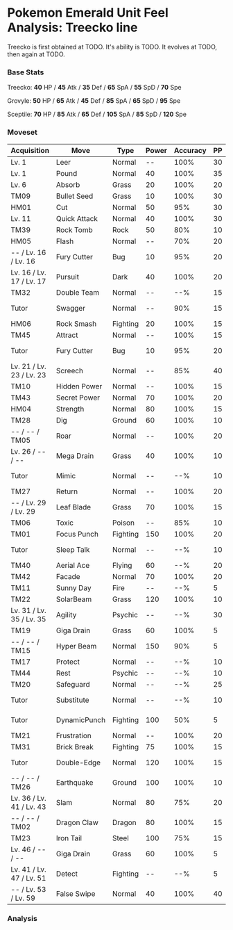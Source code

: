 # Pokemon Emerald Unit Feel Analysis: Treecko line

Treecko is first obtained at TODO. It's ability is TODO. It evolves at TODO, then again at TODO.

### Base Stats

Treecko: **40** HP / **45** Atk / **35** Def / **65** SpA / **55** SpD / **70** Spe

Grovyle: **50** HP / **65** Atk / **45** Def / **85** SpA / **65** SpD / **95** Spe

Sceptile: **70** HP / **85** Atk / **65** Def / **105** SpA / **85** SpD / **120** Spe

### Moveset

|Acquisition             |Move        |Type    |Power|Accuracy|PP |Notes                    |
|---                     |---         |---     |---  |---     |---|---                      |
|Lv. 1                   |Leer        |Normal  |--   |100%    |30 |                         |
|Lv. 1                   |Pound       |Normal  |40   |100%    |35 |                         |
|Lv. 6                   |Absorb      |Grass   |20   |100%    |20 |                         |
|TM09                    |Bullet Seed |Grass   |10   |100%    |30 |                         |
|HM01                    |Cut         |Normal  |50   |95%     |30 |                         |
|Lv. 11                  |Quick Attack|Normal  |40   |100%    |30 |                         |
|TM39                    |Rock Tomb   |Rock    |50   |80%     |10 |                         |
|HM05                    |Flash       |Normal  |--   |70%     |20 |                         |
|-- / Lv. 16 / Lv. 16    |Fury Cutter |Bug     |10   |95%     |20 |                         |
|Lv. 16 / Lv. 17 / Lv. 17|Pursuit     |Dark    |40   |100%    |20 |                         |
|TM32                    |Double Team |Normal  |--   |--%     |15 |                         |
|Tutor                   |Swagger     |Normal  |--   |90%     |15 |Emerald only             |
|HM06                    |Rock Smash  |Fighting|20   |100%    |15 |                         |
|TM45                    |Attract     |Normal  |--   |100%    |15 |                         |
|Tutor                   |Fury Cutter |Bug     |10   |95%     |20 |Emerald only             |
|Lv. 21 / Lv. 23 / Lv. 23|Screech     |Normal  |--   |85%     |40 |                         |
|TM10                    |Hidden Power|Normal  |--   |100%    |15 |                         |
|TM43                    |Secret Power|Normal  |70   |100%    |20 |                         |
|HM04                    |Strength    |Normal  |80   |100%    |15 |                         |
|TM28                    |Dig         |Ground  |60   |100%    |10 |                         |
|-- / -- / TM05          |Roar        |Normal  |--   |100%    |20 |                         |
|Lv. 26 / -- / --        |Mega Drain  |Grass   |40   |100%    |10 |                         |
|Tutor                   |Mimic       |Normal  |--   |--%     |10 |Emerald only             |
|TM27                    |Return      |Normal  |--   |100%    |20 |                         |
|-- / Lv. 29 / Lv. 29    |Leaf Blade  |Grass   |70   |100%    |15 |                         |
|TM06                    |Toxic       |Poison  |--   |85%     |10 |                         |
|TM01                    |Focus Punch |Fighting|150  |100%    |20 |                         |
|Tutor                   |Sleep Talk  |Normal  |--   |--%     |10 |Emerald only             |
|TM40                    |Aerial Ace  |Flying  |60   |--%     |20 |                         |
|TM42                    |Facade      |Normal  |70   |100%    |20 |                         |
|TM11                    |Sunny Day   |Fire    |--   |--%     |5  |                         |
|TM22                    |SolarBeam   |Grass   |120  |100%    |10 |                         |
|Lv. 31 / Lv. 35 / Lv. 35|Agility     |Psychic |--   |--%     |30 |                         |
|TM19                    |Giga Drain  |Grass   |60   |100%    |5  |                         |
|-- / -- / TM15          |Hyper Beam  |Normal  |150  |90%     |5  |                         |
|TM17                    |Protect     |Normal  |--   |--%     |10 |                         |
|TM44                    |Rest        |Psychic |--   |--%     |10 |                         |
|TM20                    |Safeguard   |Normal  |--   |--%     |25 |                         |
|Tutor                   |Substitute  |Normal  |--   |--%     |10 |Emerald only             |
|Tutor                   |DynamicPunch|Fighting|100  |50%     |5  |Emerald only             |
|TM21                    |Frustration |Normal  |--   |100%    |20 |                         |
|TM31                    |Brick Break |Fighting|75   |100%    |15 |                         |
|Tutor                   |Double-Edge |Normal  |120  |100%    |15 |Emerald only             |
|-- / -- / TM26          |Earthquake  |Ground  |100  |100%    |10 |                         |
|Lv. 36 / Lv. 41 / Lv. 43|Slam        |Normal  |80   |75%     |20 |                         |
|-- / -- / TM02          |Dragon Claw |Dragon  |80   |100%    |15 |                         |
|TM23                    |Iron Tail   |Steel   |100  |75%     |15 |                         |
|Lv. 46 / -- / --        |Giga Drain  |Grass   |60   |100%    |5  |                         |
|Lv. 41 / Lv. 47 / Lv. 51|Detect      |Fighting|--   |--%     |5  |                         |
|-- / Lv. 53 / Lv. 59    |False Swipe |Normal  |40   |100%    |40 |                         |

### Analysis